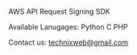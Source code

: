AWS API Request Signing SDK

Available Lanugages:
	Python
	C
	PHP


Contact us: technixweb@gmail.com
